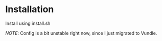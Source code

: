 # Installation

Install using install.sh

*NOTE*: Config is a bit unstable right now, since I just migrated to Vundle.
